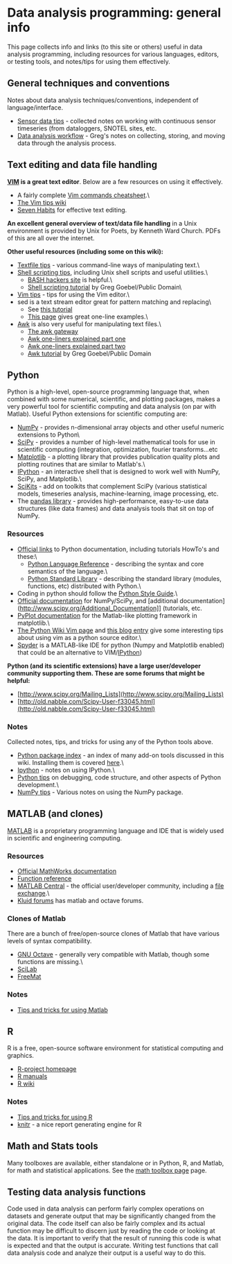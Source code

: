 # Data analysis programming: general info

This page collects info and links (to this site or others) useful in
data analysis programming, including resources for various languages,
editors, or testing tools, and notes/tips for using them effectively.

## General techniques and conventions

Notes about data analysis techniques/conventions, independent of
language/interface.

  * [Sensor data tips](comp_sensordata_tips.md) - collected notes on working with continuous sensor timeseries (from dataloggers, SNOTEL sites, etc.
  * [Data analysis workflow](comp_data_analysis_workflow) - Greg's notes on collecting, storing, and moving data through the analysis process.

## Text editing and data file handling

**[VIM](http://www.moolenaar.net/vim.html) is a great text editor**. Below are a few resources on using it effectively.

  * A fairly complete [Vim commands cheatsheet](http://bullium.com/support/vim.html).\
  * [The Vim tips wiki](http://vim.wikia.com/wiki/Vim_Tips_Wiki)
  * [Seven Habits](http://www.moolenaar.net/habits.html) for effective text editing.

**An excellent general overview of text/data file handling** in  a Unix environment is provided by Unix for Poets, by Kenneth Ward Church. PDFs of this are all over the internet.

**Other useful resources (including some on this wiki):**

  * [Textfile tips](comp_textfiles) - various command-line ways of manipulating text.\
  * [Shell scripting tips](comp_shellscripts), including Unix shell scripts and useful utilities.\
    * [BASH hackers site](http://wiki.bash-hackers.org/doku.php) is helpful.\
    * [Shell scripting tutorial](http://www.vectorsite.net/tsshell.html) by Greg Goebel/Public Domain\
  * [Vim tips](comp_vimtips) - tips for using the Vim editor.\
  * sed is a text stream editor great for pattern matching and replacing\
    * See [this tutorial](http://www.grymoire.com/Unix/Sed.html)
    * [This page](http://sed.sourceforge.net/sed1line.txt) gives great one-line examples.\
  * [Awk](comp_awk) is also very useful for manipulating text files.\
    * [The awk gateway](http://awk.info/)
    * [Awk one-liners explained part
one](http://www.catonmat.net/blog/awk-one-liners-explained-part-one/)
    * [Awk one-liners explained part
two](http://www.catonmat.net/blog/awk-one-liners-explained-part-two/)
    * [Awk
tutorial](http://www.vectorsite.net/tsawk_1.html) by Greg Goebel/Public Domain

## Python

Python is a high-level, open-source programming language that, when
combined with some numerical, scientific, and plotting packages, makes a
very powerful tool for scientific computing and data analysis (on par
with Matlab). Useful Python extensions for scientific computing are:

 - [NumPy](http://numpy.scipy.org/) - provides n-dimensional array objects and other useful numeric extensions to Python\
 - [SciPy](http://www.scipy.org/) - provides a number of high-level mathematical tools for use in scientific computing (integration, optimization, fourier transforms...etc
 - [Matplotlib](http://matplotlib.sourceforge.net/) - a plotting library that provides publication quality plots and plotting routines that are similar to Matlab's.\
 - [IPython](http://ipython.org/) - an interactive shell that is designed to work well with NumPy, SciPy, and Matplotlib.\
 - [SciKits](http://scikits.appspot.com/scikits) - add on toolkits that complement SciPy (various statistical models, timeseries analysis, machine-learning, image processing, etc.
 - The [pandas library](http://pandas.pydata.org/) - provides high-performance, easy-to-use data structures (like data frames) and data analysis tools that sit on top of NumPy. 

### Resources

  * [Official links](http://www.python.org/doc/) to Python documentation, including tutorials HowTo's and these:\
    * [Python Language Reference](http://docs.python.org/reference/) - describing the syntax and core semantics of the language.\
    * [Python Standard Library](http://docs.python.org/library/) - describing the standard library (modules, functions, etc) distributed with Python.\
  * Coding in python should follow the [Python Style Guide](http://www.python.org/dev/peps/pep-0008/).\
  * [Official documentation](http://docs.scipy.org/doc/) for NumPy/SciPy, and [additional documentation](http://www.scipy.org/Additional_Documentation]] (tutorials, etc.
  * [PyPlot documentation](http://matplotlib.sourceforge.net/api/pyplot_api.html) for the Matlab-like plotting framework in matplotlib.\
  * [The Python Wiki Vim page](http://wiki.python.org/moin/Vim) and [this blog
entry](http://dancingpenguinsoflight.com/2009/02/python-and-vim-make-your-own-ide/) give some interesting tips about using vim as a python source editor.\
  * [Spyder](http://code.google.com/p/spyderlib/) is a MATLAB-like IDE for python (Numpy and Matplotlib enabled) that could be an alternative to VIM/[IPython](comp_ipython))

**Python (and its scientific extensions) have a large user/developer community supporting them. These are some forums that might be helpful:**

  * [http://www.scipy.org/Mailing_Lists](http://www.scipy.org/Mailing_Lists)
  * [http://old.nabble.com/Scipy-User-f33045.html](http://old.nabble.com/Scipy-User-f33045.html)

### Notes

Collected notes, tips, and tricks for using any of the Python tools
above.

  * [Python package index](http://pypi.python.org/pypi) - an index of many add-on tools discussed in this wiki. Installing them is covered [here](comp_pythontips).\
  * [Ipython](comp_ipython) - notes on using IPython.\
  * [Python tips](comp_pythontips) on debugging, code structure, and other aspects of Python development.\
  * [NumPy tips](comp_numpytips) - Various notes on using the NumPy package.

## MATLAB (and clones)

[MATLAB](http://www.mathworks.com/products/matlab/) is a
proprietary programming language and IDE that is widely used in
scientific and engineering computing.

### Resources

  * [Official MathWorks documentation](http://www.mathworks.com/help/techdoc/)
  * [Function reference](http://www.mathworks.com/help/techdoc/ref/f16-6011.html)
  * [MATLAB Central](http://www.mathworks.com/matlabcentral/) - the official user/developer community, including a [file
exchange](http://www.mathworks.com/matlabcentral/fileexchange/).\
  * [Kluid forums](http://www.kluid.com/mlib/index.php) has matlab and octave forums.

### Clones of Matlab

There are a bunch of free/open-source clones of Matlab that have various
levels of syntax compatibility.

  * [GNU Octave](http://www.gnu.org/software/octave/) - generally very compatible with Matlab, though some functions are missing.\
  * [SciLab](http://www.scilab.org/)
  * [FreeMat](http://freemat.sourceforge.net/)

### Notes

  * [Tips and tricks for using Matlab](matlabtips)

## R

R is a free, open-source software environment for statistical computing
and graphics.

  * [R-project homepage](http://www.r-project.org/index.html)
  * [R manuals](http://cran.r-project.org/manuals.html)
  * [R wiki](http://rwiki.sciviews.org/doku.php)

### Notes

  * [Tips and tricks for using R](rtips)
  * [knitr](https://github.com/yihui/knitr#readme) - a nice report generating engine for R

## Math and Stats tools

Many toolboxes are available, either standalone or in Python, R, and
Matlab, for math and statistical applications. See the [math toolbox page](math_toolboxes.md) page.

## Testing data analysis functions

Code used in data analysis can perform fairly complex operations on
datasets and generate output that may be significantly changed from the
original data. The code itself can also be fairly complex and its actual
function may be difficult to discern just by reading the code or looking
at the data. It is important to verify that the result of running this
code is what is expected and that the output is accurate. Writing test
functions that call data analysis code and analyze their output is a
useful way to do this.

